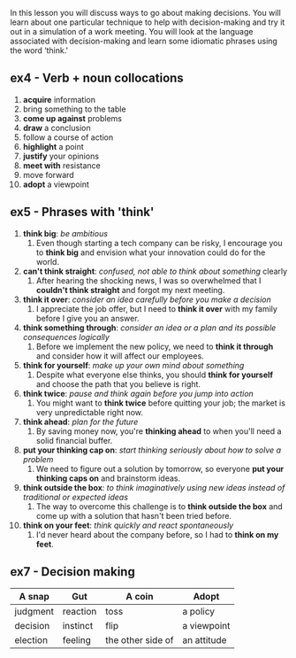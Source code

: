 
In this lesson you will discuss ways to go about making decisions. You will learn about one particular technique to help with decision-making and try it out in a simulation of a work meeting. You will look at the language associated with decision-making and learn some idiomatic phrases using the word ‘think.'


## ex4 - Verb + noun collocations

1. **acquire** information
2. bring something to the table
3. **come up against** problems
4. **draw** a conclusion
5. follow a course of action
6. **highlight** a point
7. **justify** your opinions
8. **meet with** resistance
9. move forward
10. **adopt** a viewpoint


## ex5 - Phrases with 'think'

1. **think big**: *be ambitious*
   1. Even though starting a tech company can be risky, I encourage you to **think big** and envision what your innovation could do for the world.
2. **can't think straight**: *confused, not able to think about something* clearly
   1. After hearing the shocking news, I was so overwhelmed that I **couldn't think straight** and forgot my next meeting.
3. **think it over**: *consider an idea carefully before you make a decision*
   1. I appreciate the job offer, but I need to **think it over** with my family before I give you an answer.
4. **think something through**: *consider an idea or a plan and its possible consequences logically*
   1. Before we implement the new policy, we need to **think it through** and consider how it will affect our employees.
5. **think for yourself**: *make up your own mind about something*
   1. Despite what everyone else thinks, you should **think for yourself** and choose the path that you believe is right.
6. **think twice**: *pause and think again before you jump into action*
   1. You might want to **think twice** before quitting your job; the market is very unpredictable right now.
7. **think ahead**: *plan for the future*
   1. By saving money now, you're **thinking ahead** to when you'll need a solid financial buffer.
8. **put your thinking cap on**: *start thinking seriously about how to solve a problem*
   1. We need to figure out a solution by tomorrow, so everyone **put your thinking caps on** and brainstorm ideas.
9. **think outside the box**: *to think imaginatively using new ideas instead of traditional or expected ideas*
   1. The way to overcome this challenge is to **think outside the box** and come up with a solution that hasn't been tried before.
10. **think on your feet**: *think quickly and react spontaneously*
    1. I'd never heard about the company before, so I had to **think on my feet**.


## ex7 - Decision making

| A snap   | Gut      | A coin            | Adopt       |
| -------- | -------- | ----------------- | ----------- |
| judgment | reaction | toss              | a policy    |
| decision | instinct | flip              | a viewpoint |
| election | feeling  | the other side of | an attitude |